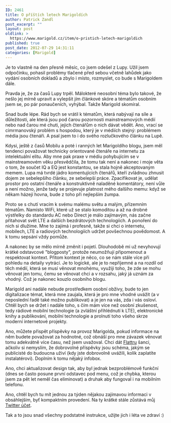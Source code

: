```yaml
---
ID: 2461
title: O příštích letech Marigoldích
author: Patrick Zandl
post_excerpt: ""
layout: post
oldlink: >
  https://www.marigold.cz/item/o-pristich-letech-marigoldich
published: true
post_date: 2012-07-29 14:31:11
categories: [Marigold]
---
```

<p> Je to vlastně na den přesně měsíc, co jsem odešel z Lupy. Užil jsem odpočinku, pohasil problémy tlačené před sebou včetně lahůdek jako vydání osobních dokladů a zbylo i místo, rozmyslet, co bude s Marigoldem dále. </p>

<p>Pravda je, že za časů Lupy trpěl. Málokteré neosobní téma bylo takové, že nešlo jej mírně upravit a vylepšit jím článkové skóre a tématům osobním jsem se, po pár ponaučeních, vyhýbal. Takže Marigold skomíral. </p><p>Snad bude lépe. Rád bych se vrátil k tématům, která nabývají na síle a důležitosti, ale která jsou pod čarou pozornosti mainstreamových médií nebo nad čarou mé chuti, jejich čtenářům o nich dávat vědět. Ano, vrací se cimrmanovský problém s hospodou, který je v médiích stejný: problémem média jsou čtenáři. A psal jsem to i do svého rozlučkového článku na Lupě. </p><p>Kdysi, ještě z časů Mobilu a poté i ranných let Marigoldího blogu, jsem měl tendenci považovat technicky orientované čtenáře na internetu za intelektuální elitu. Aby mne pak praxe v médiu pohybujícím se v mainstreamovém věku přesvědčila, že tomu tak není a nakonec i moje věta o tom, že součet IQ a EQ jest konstantou, se stala hojně akceptovaným memem. Lupa má tvrdé jádro komentujících čtenářů, kteří zvládnou zhnusit dojem ze sebelepšího článku, ze sebelepší práce. Zpacifikovat je, udělat prostor pro ostatní čtenáře a konstruktivně naladěné komentátory, není vůle a není možno, jenže tady se projevuje platnost mého dalšího memu: když se někam házejí hovna, bude z toho při nejlepším žumpa. </p><p>Proto se s chutí vracím k svému malému světu a malým, přízemním tématům. Namísto WiFi, které už se stalo komoditou a až na drobné výstřelky do standardu AC nebo Direct je málo zajímavým, nás začne přitahovat svět LTE a dalších bezdrátových technologiích. A ponoření do nich si dlužíme. Mne to zajímá i  profesně, takže si chci o internetu, mobilech, LTE a radiových technologiích udržet povšechnou povědomost. A k tomu sepsání vždy pomůže. </p><p> A nakonec by se mělo mírně změnit i pojetí. Dlouhodobě mi už nevyhovují krátké odstavcové "blogposty", protože neumožňují připomenout a respektovat kontext. Přitom kontext je něco, co se nám stále více při pohledu na detaily vytrácí. Je to logické, ale je to nepříjemné a na rozdíl od těch médií, která se musí věnovat mnohému, využiji toho, že zde se mohu věnovat jen tomu, čemu se věnovat chci a v rozsahu, jaký já uznám za vhodný. Což je nakonec kouzlo osobního blogu. </p><p>Marigold ani nadále nebude prostředkem osobní obživy, bude to jen digitalizace témat, která mne zaujala, která je pro mne vhodné uvážit (a v neposlední řadě také možno publikovat) a je jen na vás, zda i vás osloví. Chtěl bych se držet i nadále toho, s čím mám více než osobní zkušenost, tedy rádiové mobilní technologie (a zvláštní přihlédnutí k LTE), elektronické knihy a publikování, mobilní technologie a prolnutí toho všeho skrze moderní internetové projekty.</p><p> Ano, můžete přispět příspěvky na provoz Marigolda, pokud informace na něm budete považovat za hodnotné, což obnáší pro mne závazek věnovat tomu adekvátně více času, než jsem uvažoval. Chci dát <a href="http://www.flattr.com" target="_self" title="">Flattru</a> šanci, ačkoliv si nemyslím, že dobrovolné příspěvky jsou schéma, jakým se publicisté do budoucna uživí (kdy jste dobrovolně uvážili, kolik zaplatíte instalatérovi). Doplním k tomu nějaký infobox. </p><p>Ano, chci aktualizovat design tak, aby byl jednak bezproblémově funkční (dnes se často posune první odstavec pod menu, což je chybka, kterou jsem za pět let neměl čas eliminovat) a druhak aby fungoval i na mobilním telefonu. </p><p>Ano, chtěl bych tu mít jednou za týden nějakou zajímavou informaci v obsáhlejším, byť kompaktním provedení. Na ty krátké stále zůstává můj <a href="http://www.twitter.com/tangero" target="_self" title="">Twitter účet</a>.</p><p>Tak a to jsou snad všechny podstatné instrukce, užijte jich i léta ve zdraví :)</p>